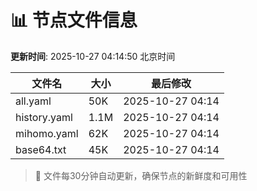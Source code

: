 # 📊 节点文件信息

**更新时间**: 2025-10-27 04:14:50 北京时间

| 文件名 | 大小 | 最后修改 |
|--------|------|----------|
| all.yaml | 50K | 2025-10-27 04:14 |
| history.yaml | 1.1M | 2025-10-27 04:14 |
| mihomo.yaml | 62K | 2025-10-27 04:14 |
| base64.txt | 45K | 2025-10-27 04:14 |

> 🔄 文件每30分钟自动更新，确保节点的新鲜度和可用性

